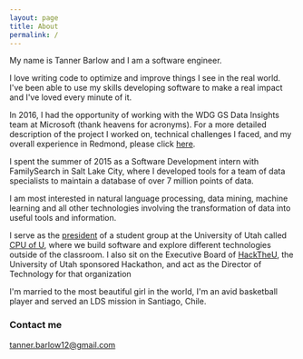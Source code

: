 ```yaml
---
layout: page
title: About
permalink: /
---
```


My name is Tanner Barlow and I am a software engineer.

I love writing code to optimize and improve things I see in the real world. I've been able to use my skills developing software to make a real impact and I've loved every minute of it.

In 2016, I had the opportunity of working with the WDG GS Data Insights team at Microsoft (thank heavens for acronyms). For a more detailed description of the project I worked on, technical challenges I faced, and my overall experience in Redmond, please click [here](/blog/Microsoft-Summer1/).

I spent the summer of 2015 as a Software Development intern with FamilySearch in Salt Lake City, where I developed tools for a team of data specialists to maintain a database of over 7 million points of data.

I am most interested in natural language processing, data mining, machine learning and all other technologies involving the transformation of data into useful tools and information.

I serve as the [president](http://www.cpuofu.com/board/) of a student group at the University of Utah called [CPU of U](http://www.cpuofu.com/), where we build software and explore different technologies outside of the classroom. I also sit on the Executive Board of [HackTheU](http://hacktheu.com/), the University of Utah sponsored Hackathon, and act as the Director of Technology for that organization

I'm married to the most beautiful girl in the world, I'm an avid basketball player and served an LDS mission in Santiago, Chile.

### Contact me

[tanner.barlow12@gmail.com](mailto:tanner.barlow12@gmail.com)
